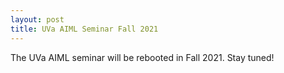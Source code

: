 ```yaml
---
layout: post
title: UVa AIML Seminar Fall 2021
---
```


The UVa AIML seminar will be rebooted in Fall 2021. Stay tuned!

